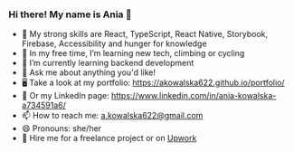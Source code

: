 ### Hi there! My name is Ania 👋

- 💪 My strong skills are React, TypeScript, React Native, Storybook, Firebase, Accessibility and hunger for knowledge
- 🔭 In my free time, I’m learning new tech, climbing or cycling
- 🌱 I’m currently learning backend development
- 💬 Ask me about anything you'd like!
- 🖥 Take a look at my portfolio: https://akowalska622.github.io/portfolio/
- 💼 Or my LinkedIn page: https://www.linkedin.com/in/ania-kowalska-a734591a6/
- 📫 How to reach me: a.kowalska622@gmail.com
- 😄 Pronouns: she/her
- 🚀 Hire me for a freelance project or on [Upwork](https://www.upwork.com/freelancers/~016a5a9cd1ca1fc734)
